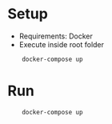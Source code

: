 # Setup

* Requirements: Docker
* Execute inside root folder
```
    docker-compose up
```

# Run
```
    docker-compose up
```
